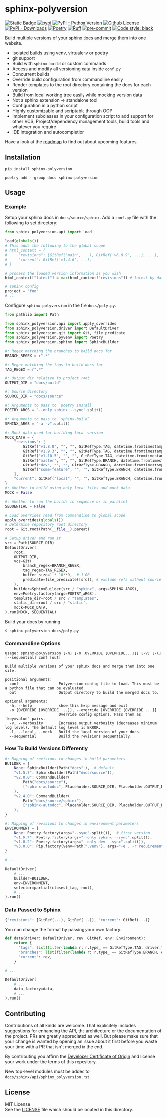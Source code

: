 # sphinx-polyversion

[![Static Badge](https://img.shields.io/badge/docs-latest-blue?logo=github&color=5cabff)](https://real-yfprojects.github.io/sphinx-polyversion/)
[![pypi](https://img.shields.io/pypi/v/sphinx-polyversion.svg?logo=pypi&logoColor=white&color=0073b7)](https://pypi.org/project/sphinx-polyversion/)
[![PyPI - Python Version](https://img.shields.io/pypi/pyversions/sphinx-polyversion?color=ffd43b)](https://pypi.org/project/sphinx-polyversion/)
[![Github License](https://img.shields.io/github/license/real-yfprojects/sphinx-polyversion)](https://github.com/real-yfprojects/sphinx-polyversion/blob/main/LICENSE)
[![PyPI - Downloads](https://img.shields.io/pypi/dm/sphinx-polyversion)](https://pypi.org/project/sphinx-polyversion/)
[![Poetry](https://img.shields.io/endpoint?url=https://python-poetry.org/badge/v0.json)](https://python-poetry.org/)
[![Ruff](https://img.shields.io/endpoint?url=https://raw.githubusercontent.com/charliermarsh/ruff/main/assets/badge/v0.json)](https://github.com/charliermarsh/ruff)
[![pre-commit](https://img.shields.io/badge/pre--commit-enabled-brightgreen?logo=pre-commit)](https://pre-commit.com)
[![Code style: black](https://img.shields.io/badge/code%20style-black-000000.svg)](https://github.com/psf/black)

<!-- description -->

Build multiple versions of your sphinx docs and merge them into one website.

- Isolated builds using venv, virtualenv or poetry
- git support
- Build with `sphinx-build` or custom commands
- Access and modify all versioning data inside `conf.py`
- Concurrent builds
- Override build configuration from commandline easily
- Render templates to the root directory containing the docs for each version
- Build from local working tree easily while mocking version data
- Not a sphinx extension -> standalone tool
- Configuration in a python script
- Highly customizable and scriptable through OOP
- Implement subclasses in your configuration script to add support for other VCS, Project/dependency management tools, build tools and whatever you require
- IDE integration and autocompletion

<!-- end description -->

Have a look at the [roadmap](./ROADMAP.md) to find out about upcoming features.

## Installation

```
pip install sphinx-polyversion
```

```
poetry add --group docs sphinx-polyversion
```

## Usage

### Example

Setup your sphinx docs in `docs/source/sphinx`. Add a `conf.py` file
with the following to set directory:

```py
from sphinx_polyversion.api import load

load(globals())
# This adds the following to the global scope
# html_context = {
#     "revisions": [GitRef('main', ...), GitRef('v6.8.9', ...), ...],
#     "current": GitRef('v1.4.6', ...),
# }

# process the loaded version information as you wish
html_context["latest"] = max(html_context["revisions"]) # latest by date

# sphinx config
project = "foo"
# ...
```

Configure `sphinx-polyversion` in the file `docs/poly.py`.

```py
from pathlib import Path

from sphinx_polyversion.api import apply_overrides
from sphinx_polyversion.driver import DefaultDriver
from sphinx_polyversion.git import Git, file_predicate
from sphinx_polyversion.pyvenv import Poetry
from sphinx_polyversion.sphinx import SphinxBuilder

#: Regex matching the branches to build docs for
BRANCH_REGEX = r".*"

#: Regex matching the tags to build docs for
TAG_REGEX = r".*"

#: Output dir relative to project root
OUTPUT_DIR = "docs/build"

#: Source directory
SOURCE_DIR = "docs/source"

#: Arguments to pass to `poetry install`
POETRY_ARGS = "--only sphinx --sync".split()

#: Arguments to pass to `sphinx-build`
SPHINX_ARGS = "-a -v".split()

#: Mock data used for building local version
MOCK_DATA = {
    "revisions": [
        GitRef("v1.8.0", "", "", GitRefType.TAG, datetime.fromtimestamp(0)),
        GitRef("v1.9.3", "", "", GitRefType.TAG, datetime.fromtimestamp(1)),
        GitRef("v1.10.5", "", "", GitRefType.TAG, datetime.fromtimestamp(2)),
        GitRef("master", "", "", GitRefType.BRANCH, datetime.fromtimestamp(3)),
        GitRef("dev", "", "", GitRefType.BRANCH, datetime.fromtimestamp(4)),
        GitRef("some-feature", "", "", GitRefType.BRANCH, datetime.fromtimestamp(5)),
    ],
    "current": GitRef("local", "", "", GitRefType.BRANCH, datetime.fromtimestamp(6)),
}
#: Whether to build using only local files and mock data
MOCK = False

#: Whether to run the builds in sequence or in parallel
SEQUENTIAL = False

# Load overrides read from commandline to global scope
apply_overrides(globals())
# Determine repository root directory
root = Git.root(Path(__file__).parent)

# Setup driver and run it
src = Path(SOURCE_DIR)
DefaultDriver(
    root,
    OUTPUT_DIR,
    vcs=Git(
        branch_regex=BRANCH_REGEX,
        tag_regex=TAG_REGEX,
        buffer_size=1 * 10**9,  # 1 GB
        predicate=file_predicate([src]), # exclude refs without source dir
    ),
    builder=SphinxBuilder(src / "sphinx", args=SPHINX_ARGS),
    env=Poetry.factory(args=POETRY_ARGS),
    template_dir=root / src / "templates",
    static_dir=root / src / "static",
    mock=MOCK_DATA,
).run(MOCK, SEQUENTIAL)
```

Build your docs by running

```console
$ sphinx-polyversion docs/poly.py
```

### Commandline Options

```
usage: sphinx-polyversion [-h] [-o [OVERRIDE [OVERRIDE...]]] [-v] [-l] [--sequential] conf [out]

Build multiple versions of your sphinx docs and merge them into one site.

positional arguments:
  conf                  Polyversion config file to load. This must be a python file that can be evaluated.
  out                   Output directory to build the merged docs to.

optional arguments:
  -h, --help            show this help message and exit
  -o [OVERRIDE [OVERRIDE ...]], --override [OVERRIDE [OVERRIDE ...]]
                        Override config options. Pass them as `key=value` pairs.
  -v, --verbosity       Increase output verbosity (decreases minimum log level). The default log level is ERROR.
  -l, --local, --mock   Build the local version of your docs.
  --sequential          Build the revisions sequentially.
```

### How To Build Versions Differently

```py
#: Mapping of revisions to changes in build parameters
BUILDER = {
    None: SphinxBuilder(Path("docs")),  # default
    "v1.5.7": SphinxBuilder(Path("docs/source")),
    "v2.0.0": CommandBuilder(
        Path("docs/source"),
        ["sphinx-autodoc", Placeholder.SOURCE_DIR, Placeholder.OUTPUT_DIR],
    ),
    "v2.4.0": CommandBuilder(
        Path("docs/source/sphinx"),
        ["sphinx-autodoc", Placeholder.SOURCE_DIR, Placeholder.OUTPUT_DIR],
    ),
}

#: Mapping of revisions to changes in environment parameters
ENVIRONMENT = {
    None: Poetry.factory(args="--sync".split()),  # first version
    "v1.5.7": Poetry.factory(args="--only sphinx --sync".split()),
    "v1.8.2": Poetry.factory(args="--only dev --sync".split()),
    "v3.0.0": Pip.factory(venv=Path(".venv"), args="-e . -r requirements.txt".split()),
}

# ...

DefaultDriver(
    # ...
    builder=BUILDER,
    env=ENVIRONMENT,
    selector=partial(closest_tag, root),
    # ...
).run()
```

### Data Passed to Sphinx

```py
{"revisions": [GitRef(...), GitRef(...)], "current": GitRef(...)}
```

You can change the format by passing your own factory.

```py
def data(driver: DefaultDriver, rev: GitRef, env: Environment):
    return {
      "tags": list(filter(lambda r: r.type_ == GitRefType.TAG, driver.targets)),
      "branches": list(filter(lambda r: r.type_ == GitRefType.BRANCH, driver.targets)),
      "current": rev,
    }

# ...

DefaultDriver(
    # ...
    data_factory=data,
    # ...
).run()
```

## Contributing

Contributions of all kinds are welcome. That explicitely includes suggestions for enhancing the API, the architecture or the documentation of the project.
PRs are greatly appreciated as well. But please make sure that your change is wanted by opening an issue about it first before you waste your time with a PR
that isn't merged in the end.

By contributing you affirm the [Developer Certificate of Origin](https://developercertificate.org/) and license your work under the terms of this repository.

New top-level modules must be added to `docs/sphinx/api/sphinx_polyversion.rst`.

## License

MIT License <br>
See the [LICENSE](./LICENSE) file which should be located in this directory.
